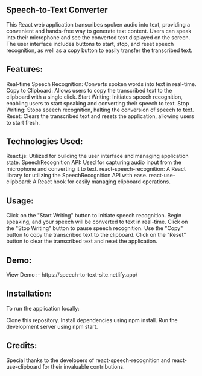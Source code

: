 

<h2>Speech-to-Text Converter</h2>

This React web application transcribes spoken audio into text, providing a convenient and hands-free way to generate text content. Users can speak into their microphone and see the converted text displayed on the screen. The user interface includes buttons to start, stop, and reset speech recognition, as well as a copy button to easily transfer the transcribed text.

<h2>Features:</h2>

Real-time Speech Recognition: Converts spoken words into text in real-time.
Copy to Clipboard: Allows users to copy the transcribed text to the clipboard with a single click.
Start Writing: Initiates speech recognition, enabling users to start speaking and converting their speech to text.
Stop Writing: Stops speech recognition, halting the conversion of speech to text.
Reset: Clears the transcribed text and resets the application, allowing users to start fresh.

<h2>Technologies Used:</h2>

React.js: Utilized for building the user interface and managing application state.
SpeechRecognition API: Used for capturing audio input from the microphone and converting it to text.
react-speech-recognition: A React library for utilizing the SpeechRecognition API with ease.
react-use-clipboard: A React hook for easily managing clipboard operations.

<h2>Usage:</h2>
Click on the "Start Writing" button to initiate speech recognition.
Begin speaking, and your speech will be converted to text in real-time.
Click on the "Stop Writing" button to pause speech recognition.
Use the "Copy" button to copy the transcribed text to the clipboard.
Click on the "Reset" button to clear the transcribed text and reset the application.

<h2>Demo:</h2>
View Demo :- https://speech-to-text-site.netlify.app/

<h2>Installation:</h2>

To run the application locally:

Clone this repository.
Install dependencies using npm install.
Run the development server using npm start.

<h2>Credits:</h2>

Special thanks to the developers of react-speech-recognition and react-use-clipboard for their invaluable contributions.
